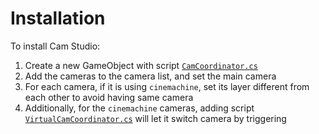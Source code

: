 # Installation
To install Cam Studio:
1. Create a new GameObject with script  [`CamCoordinator.cs`](../CamStudio/CamCoordinator.cs)
2. Add the cameras to the camera list, and set the main camera
3. For each camera, if it is using `cinemachine`, set its layer different from each other to avoid having same camera
4. Additionally, for the `cinemachine` cameras, adding script  [`VirtualCamCoordinator.cs`](../CamStudio/VirtualCamCoordinator.cs) will let it switch camera by triggering